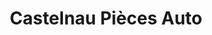 ---
title: "Castelnau Pièces Auto"
url: /castelnau-de-medoc/castelnau-pieces-auto/
shop: Autowerkstatt
---